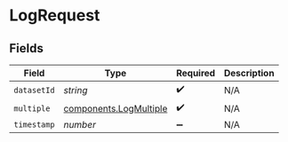 # LogRequest


## Fields

| Field                                                            | Type                                                             | Required                                                         | Description                                                      |
| ---------------------------------------------------------------- | ---------------------------------------------------------------- | ---------------------------------------------------------------- | ---------------------------------------------------------------- |
| `datasetId`                                                      | *string*                                                         | :heavy_check_mark:                                               | N/A                                                              |
| `multiple`                                                       | [components.LogMultiple](../../models/components/logmultiple.md) | :heavy_check_mark:                                               | N/A                                                              |
| `timestamp`                                                      | *number*                                                         | :heavy_minus_sign:                                               | N/A                                                              |